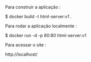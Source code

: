 Para construir a aplicação :

$ docker build -t html-server:v1 .

Para rodar a aplicação localmente :

$ docker run -d -p 80:80 html-server:v1

Para acessar o site :

http://localhost/
